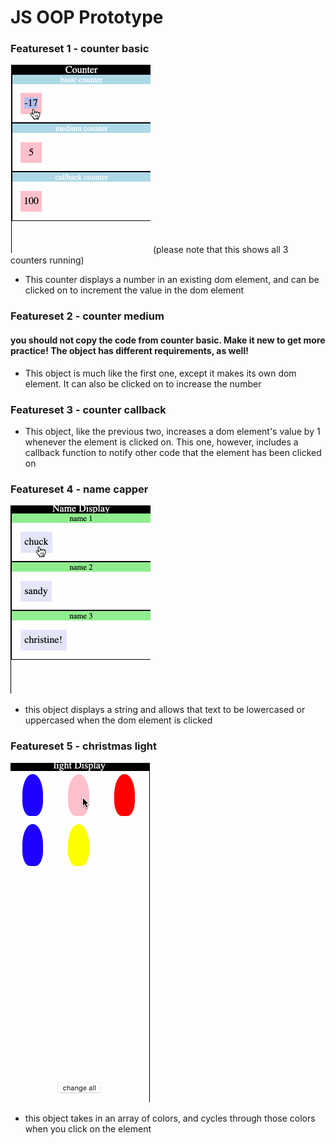 # JS OOP Prototype

### Featureset 1 - counter basic

![counter example](assets/counterdemo.gif) (please note that this shows all 3 counters running)

- This counter displays a number in an existing dom element, and can be clicked on to increment the value in the dom element



### Featureset 2 - counter medium

#### you should not copy the code from counter basic.  Make it new to get more practice!  The object has different requirements, as well!

- This object is much like the first one, except it makes its own dom element.  It can also be clicked on to increase the number



### Featureset 3 - counter callback

- This object, like the previous two, increases a dom element's value by 1 whenever the element is clicked on.  This one, however, includes a callback function to notify other code that the element has been clicked on



### Featureset 4 - name capper

![counter example](assets/namedemo.gif)

- this object displays a string and allows that text to be lowercased or uppercased when the dom element is clicked


### Featureset 5 - christmas light

![counter example](assets/lightdemo.gif)

- this object takes in an array of colors, and cycles through those colors when you click on the element
